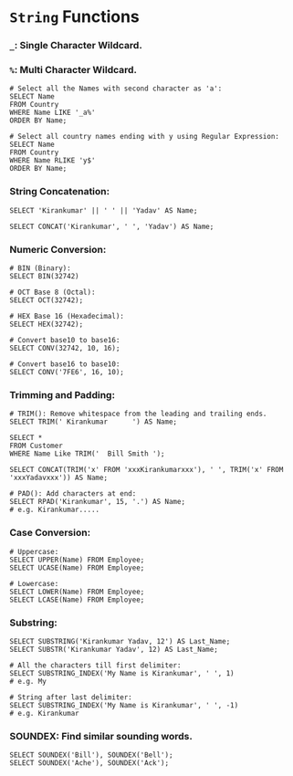 # `String` Functions

### `_`: Single Character Wildcard.
### `%`: Multi Character Wildcard.

```mysql
# Select all the Names with second character as 'a':
SELECT Name 
FROM Country
WHERE Name LIKE '_a%' 
ORDER BY Name;

# Select all country names ending with y using Regular Expression:
SELECT Name
FROM Country
WHERE Name RLIKE 'y$' 
ORDER BY Name;
```      

### String Concatenation:

```mysql
SELECT 'Kirankumar' || ' ' || 'Yadav' AS Name;

SELECT CONCAT('Kirankumar', ' ', 'Yadav') AS Name;
```

### Numeric Conversion:

```mysql
# BIN (Binary):
SELECT BIN(32742)

# OCT Base 8 (Octal):
SELECT OCT(32742);

# HEX Base 16 (Hexadecimal):
SELECT HEX(32742);

# Convert base10 to base16:
SELECT CONV(32742, 10, 16);

# Convert base16 to base10:
SELECT CONV('7FE6', 16, 10);
```

### Trimming and Padding:

```mysql
# TRIM(): Remove whitespace from the leading and trailing ends.
SELECT TRIM(' Kirankumar      ') AS Name;

SELECT * 
FROM Customer
WHERE Name Like TRIM('  Bill Smith ');

SELECT CONCAT(TRIM('x' FROM 'xxxKirankumarxxx'), ' ', TRIM('x' FROM 'xxxYadavxxx')) AS Name;

# PAD(): Add characters at end:
SELECT RPAD('Kirankumar', 15, '.') AS Name;
# e.g. Kirankumar.....
```

### Case Conversion:

```mysql
# Uppercase:
SELECT UPPER(Name) FROM Employee;
SELECT UCASE(Name) FROM Employee;

# Lowercase:
SELECT LOWER(Name) FROM Employee;
SELECT LCASE(Name) FROM Employee;
```

### Substring:

```mysql
SELECT SUBSTRING('Kirankumar Yadav, 12') AS Last_Name;
SELECT SUBSTR('Kirankumar Yadav', 12) AS Last_Name;

# All the characters till first delimiter:
SELECT SUBSTRING_INDEX('My Name is Kirankumar', ' ', 1)
# e.g. My

# String after last delimiter:
SELECT SUBSTRING_INDEX('My Name is Kirankumar', ' ', -1)
# e.g. Kirankumar
```

### SOUNDEX: Find similar sounding words.

```mysql
SELECT SOUNDEX('Bill'), SOUNDEX('Bell');
SELECT SOUNDEX('Ache'), SOUNDEX('Ack');
```

